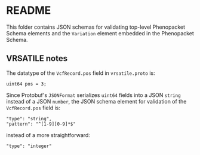 # README

This folder contains JSON schemas for validating top-level Phenopacket Schema elements and the `Variation` element 
embedded in the Phenopacket Schema.

## VRSATILE notes

The datatype of the `VcfRecord.pos` field in `vrsatile.proto` is:
```
uint64 pos = 3;
```

Since Protobuf's `JSONFormat` serializes `uint64` fields into a JSON `string` instead of a JSON `number`,
the JSON schema element for validation of the `VcfRecord.pos` field is: 

```
"type": "string",
"pattern": "^[1-9][0-9]*$"
```

instead of a more straightforward:

```
"type": "integer"
```
